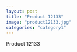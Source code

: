 ```yaml
---
layout: post
title: "Product 12133"
image: "product12133.jpg"
categories: "category1"
---
```

Product 12133
